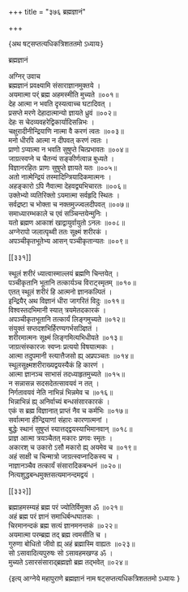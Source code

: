 +++
title = "३७६ ब्रह्मज्ञानं"

+++

\{अथ षट्सप्तत्यधिकत्रिशततमो ऽध्यायः\}

ब्रह्मज्ञानं  
    
अग्निर् उवाच  
ब्रह्मज्ञानं प्रवक्ष्यामि संसाराज्ञानमुक्तये   ।  
अयमात्मा पर्ं ब्रह्म अहमस्मीति मुच्यते ॥००१॥  
देह आत्मा न भवति दृस्यत्वाच्च घटादिवत् ।  
प्रसप्ते मरणे देहादात्मान्यो ज्ञायते ध्रुवं ॥००२॥  
देहः स चेदव्यवहरेद्विकार्यादिसन्निभः ।  
चक्षुरादीनीन्द्रियाणि नात्मा वै करणं त्वतः   ॥००३॥  
मनो धीरपि आत्मा न दीपवत् करणं त्वतः ।  
प्राणो ऽप्यात्मा न भवति सुषुप्ते चित्प्रभावतः ॥००४॥  
जाग्रत्स्वप्ने च चैतन्यं सङ्कीर्णत्वान्न बुध्यते ।  
विज्ञानरहितः प्राणः सुषुप्ते ज्ञायते यतः   ॥००५॥  
अतो नात्मेन्द्रियं तस्मादिन्त्रियादिकमात्मनः ।  
अहङ्कारो ऽपि नैवात्मा देहवद्व्यभिचारतः ॥००६॥  
उक्तेभ्यो व्यतिरिक्तो ऽयमात्मा सर्वहृदि स्थितः ।  
सर्वद्रष्टा च भोक्ता च नक्तमुज्ज्वलदीपवत् ॥००७॥  
समाध्यारम्भकाले च एवं सञ्चिन्तयेन्मुनिः ।  
यतो ब्रह्मण आकाशं खाद्वायुर्वायुतो ऽनलः   ॥००८॥  
अग्नेरापो जलात्पृथ्वी ततः सूक्ष्मं शरीरकं   ।  
अपञ्चीकृतभूतेभ्य आसन् पञ्चीकृतान्यतः   ॥००९॥  

[[३३१]]
    
स्थूलं शरीरं ध्यात्वास्माल्लयं ब्रह्मणि चिन्तयेत्   ।  
पञ्चीकृतानि भूतानि तत्कार्यञ्च विराट्स्मृतम्   ॥०१०॥  
एतत् स्थूलं शरीरं हि आत्मनो ज्ञानकल्पितं ।  
इन्द्रियैर् अथ विज्ञानं धीरा जागरितं विदुः ॥०११॥  
विश्वस्तदभिमानी स्यात् त्रयमेतदकारकं ।  
अपञ्चीकृतभूतानि तत्कार्यं लिङ्गमुच्यते ॥०१२॥  
संयुक्तं सप्तदशभिर्हिरण्यगर्भसञ्ज्ञितं ।  
शरीरमात्मनः सूक्ष्मं लिङ्गमित्यभिधीयते   ॥०१३॥  
जाग्रत्संस्कारजः स्वप्नः प्रत्ययो विषयात्मकः   ।  
आत्मा तदुपमानी स्त्यात्तैजसो ह्य् अप्रपञ्चतः ॥०१४॥  
स्थूलसूक्ष्मशरीराख्यद्वयस्यैकं हि कारणं   ।  
आत्मा ज्ञानञ्च साभासं तदध्याहृतमुच्यते ॥०१५॥  
न सन्नासन्न सदसदेतत्सावयवं न तत् ।  
निर्गतावयवं नेति नाभिन्नं भिन्नमेव च ॥०१६॥  
भिन्नाभिन्नं ह्य् अनिर्वाच्यं बन्धसंसारकारकं   ।  
एकं स ब्रह्म विज्ञानात् प्राप्तं नैव च कर्मभिः   ॥०१७॥  
सर्वात्मना हीन्द्रियाणां संहारः कारणात्मनां   ।  
बुद्धेः स्थानं सुषुप्तं स्यात्तद्द्वयस्याभिमानवान्   ॥०१८॥  
प्राज्ञ आत्मा त्रयञ्चैतत् मकारः प्रणवः स्मृतः   ।  
अकारश् च उकारो ऽसौ मकारो ह्य् अयमेव च ॥०१९॥  
अहं साक्षी च चिन्मात्रो जाग्रत्स्वप्नादिकस्य च ।  
नाज्ञानञ्चैव तत्कार्यं संसारादिकबन्धनं   ॥०२०॥  
नित्यशुद्धबन्धमुक्तसत्यमानन्दमद्वयं ।  

[[३३२]]
    
ब्रह्माहमस्म्यहं ब्रह्म परं ज्योतिर्विमुक्त ॐ ॥०२१॥  
अहं ब्रह्म परं ज्ञानं समाधिर्बन्धघातकः   ।  
चिरमानन्दकं ब्रह्म सत्यं ज्ञानमनन्तकं ॥०२२॥  
अयमात्मा परम्ब्रह्म तद् ब्रह्म त्वमसीति च ।  
गुरुणा बोधितो जीवो ह्य् अहं ब्रह्मास्मि वाह्यतः   ॥०२३॥  
सो ऽसावादित्यपुरुषः सो ऽसावहमखण्ड ॐ ।  
मुच्यते ऽसारसंसाराद्ब्रह्मज्ञो ब्रह्म तद्भवेत् ॥०२४॥

\{इत्य् आग्नेये महापुराणे ब्रह्मज्ञानं नाम षट्सप्तत्यधिकत्रिशततमो ऽध्यायः  }
    